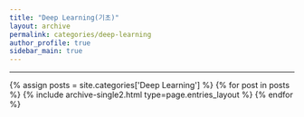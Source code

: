 ```yaml
---
title: "Deep Learning(기초)"
layout: archive
permalink: categories/deep-learning
author_profile: true
sidebar_main: true
---
```


<!-- 공백이 포함되어 있는 카테고리 이름의 경우 site.categories.['a b c'] 이런식으로! -->

***

{% assign posts = site.categories['Deep Learning'] %}
{% for post in posts %} {% include archive-single2.html type=page.entries_layout %} {% endfor %}
